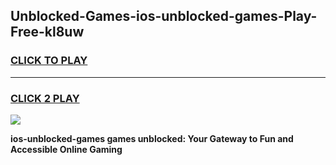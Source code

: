 
## Unblocked-Games-ios-unblocked-games-Play-Free-kl8uw
<h3>
<a href="https://premium76.site?title=ios-unblocked-games&ref=18A1">CLICK TO PLAY</a></h3>
<hr>

<h3>
<a href="https://premium76.site?title=ios-unblocked-games&ref=18A1">CLICK 2 PLAY</a>
  
</h3>

<a href="https://premium76.site?title=ios-unblocked-games&ref=18A1"><img src="https://clearcache.store/games.png"></a>


**ios-unblocked-games games unblocked: Your Gateway to Fun and Accessible Online Gaming**
